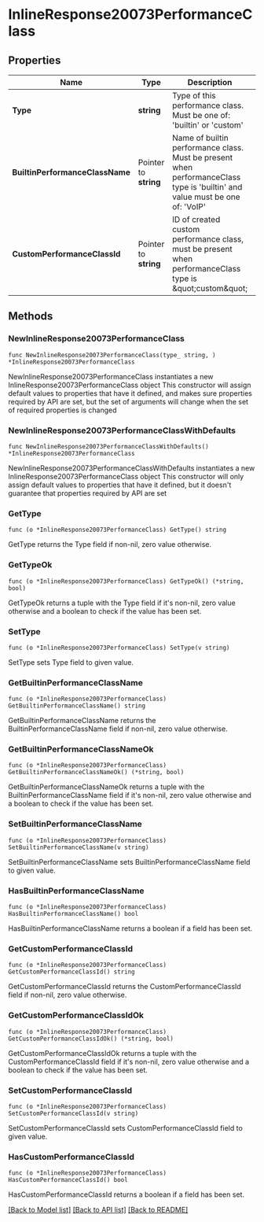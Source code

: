 # InlineResponse20073PerformanceClass

## Properties

Name | Type | Description | Notes
------------ | ------------- | ------------- | -------------
**Type** | **string** | Type of this performance class. Must be one of: &#39;builtin&#39; or &#39;custom&#39; | 
**BuiltinPerformanceClassName** | Pointer to **string** | Name of builtin performance class. Must be present when performanceClass type is &#39;builtin&#39; and value must be one of: &#39;VoIP&#39; | [optional] 
**CustomPerformanceClassId** | Pointer to **string** | ID of created custom performance class, must be present when performanceClass type is \&quot;custom\&quot; | [optional] 

## Methods

### NewInlineResponse20073PerformanceClass

`func NewInlineResponse20073PerformanceClass(type_ string, ) *InlineResponse20073PerformanceClass`

NewInlineResponse20073PerformanceClass instantiates a new InlineResponse20073PerformanceClass object
This constructor will assign default values to properties that have it defined,
and makes sure properties required by API are set, but the set of arguments
will change when the set of required properties is changed

### NewInlineResponse20073PerformanceClassWithDefaults

`func NewInlineResponse20073PerformanceClassWithDefaults() *InlineResponse20073PerformanceClass`

NewInlineResponse20073PerformanceClassWithDefaults instantiates a new InlineResponse20073PerformanceClass object
This constructor will only assign default values to properties that have it defined,
but it doesn't guarantee that properties required by API are set

### GetType

`func (o *InlineResponse20073PerformanceClass) GetType() string`

GetType returns the Type field if non-nil, zero value otherwise.

### GetTypeOk

`func (o *InlineResponse20073PerformanceClass) GetTypeOk() (*string, bool)`

GetTypeOk returns a tuple with the Type field if it's non-nil, zero value otherwise
and a boolean to check if the value has been set.

### SetType

`func (o *InlineResponse20073PerformanceClass) SetType(v string)`

SetType sets Type field to given value.


### GetBuiltinPerformanceClassName

`func (o *InlineResponse20073PerformanceClass) GetBuiltinPerformanceClassName() string`

GetBuiltinPerformanceClassName returns the BuiltinPerformanceClassName field if non-nil, zero value otherwise.

### GetBuiltinPerformanceClassNameOk

`func (o *InlineResponse20073PerformanceClass) GetBuiltinPerformanceClassNameOk() (*string, bool)`

GetBuiltinPerformanceClassNameOk returns a tuple with the BuiltinPerformanceClassName field if it's non-nil, zero value otherwise
and a boolean to check if the value has been set.

### SetBuiltinPerformanceClassName

`func (o *InlineResponse20073PerformanceClass) SetBuiltinPerformanceClassName(v string)`

SetBuiltinPerformanceClassName sets BuiltinPerformanceClassName field to given value.

### HasBuiltinPerformanceClassName

`func (o *InlineResponse20073PerformanceClass) HasBuiltinPerformanceClassName() bool`

HasBuiltinPerformanceClassName returns a boolean if a field has been set.

### GetCustomPerformanceClassId

`func (o *InlineResponse20073PerformanceClass) GetCustomPerformanceClassId() string`

GetCustomPerformanceClassId returns the CustomPerformanceClassId field if non-nil, zero value otherwise.

### GetCustomPerformanceClassIdOk

`func (o *InlineResponse20073PerformanceClass) GetCustomPerformanceClassIdOk() (*string, bool)`

GetCustomPerformanceClassIdOk returns a tuple with the CustomPerformanceClassId field if it's non-nil, zero value otherwise
and a boolean to check if the value has been set.

### SetCustomPerformanceClassId

`func (o *InlineResponse20073PerformanceClass) SetCustomPerformanceClassId(v string)`

SetCustomPerformanceClassId sets CustomPerformanceClassId field to given value.

### HasCustomPerformanceClassId

`func (o *InlineResponse20073PerformanceClass) HasCustomPerformanceClassId() bool`

HasCustomPerformanceClassId returns a boolean if a field has been set.


[[Back to Model list]](../README.md#documentation-for-models) [[Back to API list]](../README.md#documentation-for-api-endpoints) [[Back to README]](../README.md)


